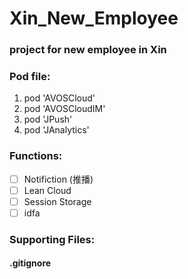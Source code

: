 # Xin_New_Employee
### project for new employee in Xin

### Pod file:
<ol>
<li>pod 'AVOSCloud'</li>
<li>pod 'AVOSCloudIM'</li>
<li>pod 'JPush'</li>
<li>pod 'JAnalytics'</li>
</ol>

### Functions:
- [ ]  Notifiction (推播)
- [ ]  Lean Cloud 
- [ ]  Session Storage
- [ ]  idfa

### Supporting Files:
#### .gitignore 
